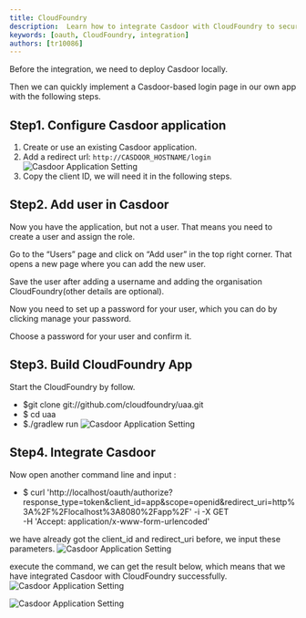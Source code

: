 ```yaml
---
title: CloudFoundry
description:  Learn how to integrate Casdoor with CloudFoundry to secure your applications
keywords: [oauth, CloudFoundry, integration]
authors: [tr10086]
---
```


Before the integration, we need to deploy Casdoor locally.

Then we can quickly implement a Casdoor-based login page in our own app with the following steps.

## Step1. Configure Casdoor application

1. Create or use an existing Casdoor application.
2. Add a redirect url: `http://CASDOOR_HOSTNAME/login`
   ![Casdoor Application Setting](/img/integration/java/CloudFoundry/cas.png)
3. Copy the client ID, we will need it in the following steps.

## Step2. Add user in Casdoor

Now you have the application, but not a user. That means you need to create a user and assign the role.

Go to the “Users” page and click on “Add user” in the top right corner. That opens a new page where you can add the new user.

Save the user after adding a username and adding the organisation CloudFoundry(other details are optional).

Now you need to set up a password for your user, which you can do by clicking manage your password.

Choose a password for your user and confirm it.

## Step3. Build CloudFoundry App

Start the CloudFoundry by follow.

* $git clone git://github.com/cloudfoundry/uaa.git
* $ cd uaa
* $./gradlew run
  ![Casdoor Application Setting](/img/integration/java/CloudFoundry/command.png)

## Step4. Integrate Casdoor

Now open another command line and input :
* $ curl 'http://localhost/oauth/authorize?response_type=token&client_id=app&scope=openid&redirect_uri=http%3A%2F%2Flocalhost%3A8080%2Fapp%2F' -i -X GET \
  -H 'Accept: application/x-www-form-urlencoded'

we have already got the client_id and redirect_uri before, we input these parameters.
![Casdoor Application Setting](/img/integration/java/CloudFoundry/parameter.png)

execute the command, we can get the result below, which means that we have integrated Casdoor with CloudFoundry successfully.
![Casdoor Application Setting](/img/integration/java/CloudFoundry/result.png)

![Casdoor Application Setting](/img/integration/java/CloudFoundry/login.gif)
